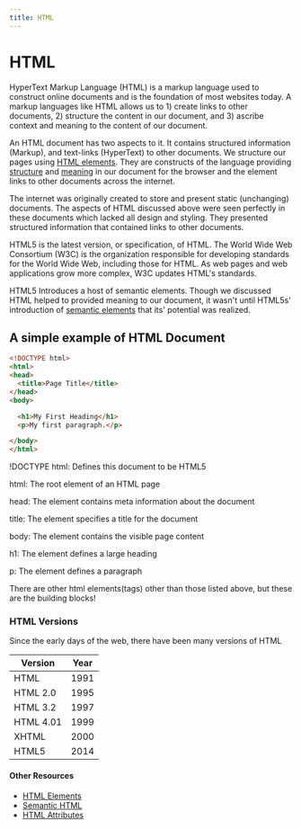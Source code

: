 ```yaml
---
title: HTML
---
```


# HTML

HyperText Markup Language (HTML) is a markup language used to construct online documents and is the foundation of most websites today. A markup languages like HTML allows us to 1) create links to other documents, 2) structure the content in our document, and 3) ascribe context and meaning to the content of our document.
 
An HTML document has two aspects to it. It contains structured information (Markup), and text-links (HyperText) to other documents. We structure our pages using [HTML elements](#). They are constructs of the language providing [structure](#) and [meaning](#) in our document for the browser and the [<anchor>](#) element links to other documents across the internet.
 
The internet was originally created to store and present static (unchanging) documents. The aspects of HTML discussed above were seen perfectly in these documents which lacked all design and styling. They presented structured information that contained links to other documents.
 
HTML5 is the latest version, or specification, of HTML. The World Wide Web Consortium (W3C) is the organization responsible for developing standards for the World Wide Web, including those for HTML. As web pages and web applications grow more complex, W3C  updates HTML's standards.
 
HTML5 Introduces a host of semantic elements. Though we discussed HTML helped to provided meaning to our document, it wasn't until HTML5s' introduction of [semantic elements](#) that its' potential was realized.

## A simple example of HTML Document

```html
<!DOCTYPE html>
<html>
<head>
  <title>Page Title</title>
</head>
<body>

  <h1>My First Heading</h1>
  <p>My first paragraph.</p>

</body>
</html>
```

!DOCTYPE html: Defines this document to be HTML5

html: The root element of an HTML page

head: The element contains meta information about the document

title: The element specifies a title for the document

body: The element contains the visible page content

h1: The element defines a large heading

p: The element defines a paragraph

There are other html elements(tags) other than those listed above, but these are the building blocks!

### HTML Versions

Since the early days of the web, there have been many versions of HTML

|Version|Year|
|--- |--- |
|HTML|1991|
|HTML 2.0|1995|
|HTML 3.2|1997|
|HTML 4.01|1999|
|XHTML|2000|
|HTML5|2014|

#### Other Resources

- [HTML Elements](https://guide.freecodecamp.org/html/elements)
- [Semantic HTML](https://guide.freecodecamp.org/html/html5-semantic-elements)
- [HTML Attributes](https://guide.freecodecamp.org/html/attributes)
